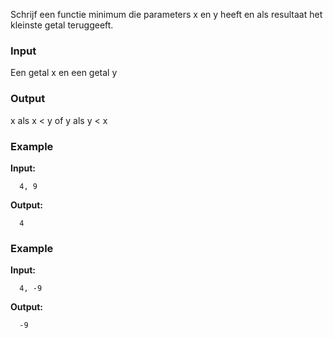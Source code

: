 Schrijf een functie minimum die parameters x en y heeft
en als resultaat het kleinste getal teruggeeft.

### Input

Een getal x en een getal y

### Output

x als x < y
of y als y < x

### Example

**Input:**

      4, 9

**Output:**

      4

### Example

**Input:**

      4, -9

**Output:**

      -9

